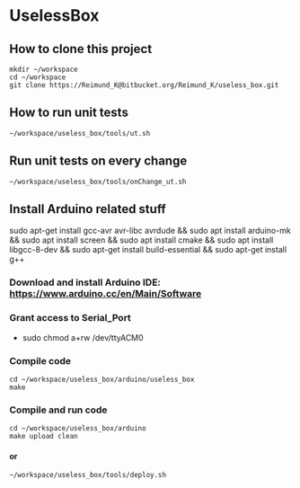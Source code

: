 # UselessBox

## How to clone this project

    mkdir ~/workspace
    cd ~/workspace
    git clone https://Reimund_K@bitbucket.org/Reimund_K/useless_box.git

## How to run unit tests

    ~/workspace/useless_box/tools/ut.sh

## Run unit tests on every change

    ~/workspace/useless_box/tools/onChange_ut.sh

## Install Arduino related stuff

sudo apt-get install gcc-avr avr-libc avrdude &&
sudo apt install arduino-mk &&
sudo apt install screen &&
sudo apt install cmake &&
sudo apt install libgcc-8-dev &&
sudo apt-get install build-essential &&
sudo apt-get install g++

### Download and install Arduino IDE: https://www.arduino.cc/en/Main/Software

### Grant access to Serial_Port

* sudo chmod a+rw /dev/ttyACM0

### Compile code

    cd ~/workspace/useless_box/arduino/useless_box
    make

### Compile and run code

    cd ~/workspace/useless_box/arduino
    make upload clean

#### or

    ~/workspace/useless_box/tools/deploy.sh
